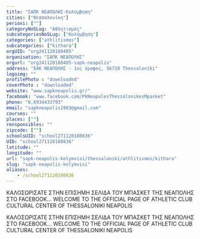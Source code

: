 ```yaml
---
title: "ΣΑΠΚ ΝΕΑΠΟΛΗΣ-Κολύμβηση"
cities: ["Θεσσαλονίκη"]
perioxi: [""]
categoryNoSLug: "Αθλητισμός"
subcategoriesNoSLug: ["Κολύμβηση"]
categories: ["athlitismos"]
subcategories: ["kithara"]
orgUID: "org241120180405"
organisation: "ΣΑΠΚ ΝΕΑΠΟΛΗΣ"
orgurl: "org241120180405-sapk-neapolis"
address: "ΕΑΚ ΝΕΑΠΟΛΗΣ - 1ος όροφος, 56728 Thessaloníki"
logoimg: ""
profilePhoto : "downloaded"
coverPhoto : "downloaded"
website: "www.sapkneapolis.gr/"
facebook: "www.facebook.com/PkNeapolesThessalonikesMpasket"
phone: "0,6934433793"
email: "sapkneapolis1983@gmail.com"
courses: ""
places: [""]
rensponsibles: ""
zipcode: [""]
schoolsUID: "school271120180836"
UID: "school271120180836"
latitude: ""
longitude: ""
url: "sapk-neapolis-kolymvisi/thessaloniki/athlitismos/kithara"
slug: "sapk-neapolis-kolymvisi"
aliases:
    - /school271120180836
---
```



ΚΑΛΟΣΩΡΙΣΑΤΕ ΣΤΗΝ ΕΠΙΣΗΜΗ ΣΕΛΙΔΑ ΤΟΥ ΜΠΑΣΚΕΤ ΤΗΣ ΝΕΑΠΟΛΗΣ ΣΤΟ FACEBOOK... WELCOME TO THE OFFICIAL PAGE OF ATHLETIC CLUB CULTURAL CENTER OF THESSALONIKI NEAPOLIS

ΚΑΛΟΣΩΡΙΣΑΤΕ ΣΤΗΝ ΕΠΙΣΗΜΗ ΣΕΛΙΔΑ ΤΟΥ ΜΠΑΣΚΕΤ ΤΗΣ ΝΕΑΠΟΛΗΣ ΣΤΟ FACEBOOK... WELCOME TO THE OFFICIAL PAGE OF ATHLETIC CLUB CULTURAL CENTER OF THESSALONIKI NEAPOLIS
